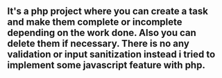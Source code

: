 ## It's a php project where you can create a task and make them complete or incomplete depending on the work done. Also you can delete them if necessary. There is no any validation or input sanitization instead i tried to implement some javascript feature with php.  
 
